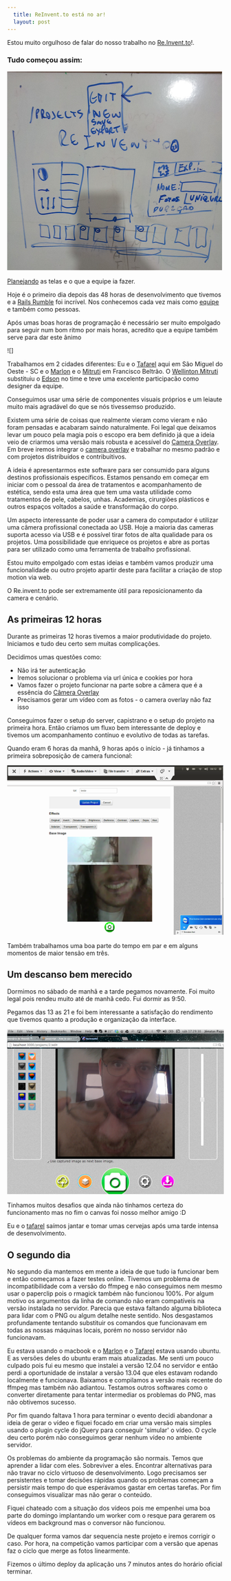 ```yaml
---
  title: ReInvent.to está no ar!
  layout: post
---
```


Estou muito orgulhoso de falar do nosso trabalho no [Re.Invent.to][1]!.

### Tudo começou assim:

![sketch]

[Planejando](http://instagram.com/p/fn8uUxnfSk/) as telas e o que a equipe ia fazer.

Hoje é o primeiro dia depois das 48 horas de desenvolvimento que tivemos e a [Rails Rumble][2] foi incrível.
Nos conhecemos cada vez mais como [equipe][7] e também como pessoas.

Após umas boas horas de programação é necessário ser muito empolgado para seguir num bom ritmo por mais horas,
 acredito que a equipe também serve para dar este ânimo 

![]


Trabalhamos em 2 cidades diferentes: Eu e o [Tafarel][3] aqui em São Miguel do Oeste - SC e o [Marlon][4] e o [Mitruti][5]
em Francisco Beltrão. O [Wellinton Mitruti][5] substituiu o [Edson][6] no time e teve uma excelente participacão como designer da equipe.

Conseguimos usar uma série de componentes visuais próprios e um leiaute muito mais agradável do que se nós tivessemso produzido.

Existem uma série de coisas que realmente vieram como vieram e não foram pensadas e acabaram saindo naturalmente. Foi legal que
deixamos levar um pouco pela magia pois o escopo era bem definido já que a ideia veio de criarmos uma versão mais robusta e acessível
do [Camera Overlay][6]. Em breve iremos integrar o [camera overlay][6] e trabalhar no mesmo padrão e com projetos distribuídos e contribuitivos.

A ideia é apresentarmos este software para ser consumido para alguns destinos profissionais específicos.  Estamos pensando em começar 
em iniciar com o pessoal da área de tratamentos e acompanhamento de estética, sendo esta uma área que tem uma vasta utilidade como tratamentos de pele, cabelos, unhas.
Academias, cirurgiões plásticos e outros espaços voltados a saúde e transformação do corpo.

Um aspecto interessante de poder usar a camera do computador é utilizar uma câmera profissional conectada ao USB. Hoje a maioria
das cameras suporta acesso via USB e é possível tirar fotos de alta qualidade para os projetos. Uma possibilidade que enriquece
os projetos e abre as portas para ser utilizado como uma ferramenta de trabalho profissional.

Estou muito empolgado com estas ideias e também vamos produzir uma funcionalidade ou outro projeto apartir deste para facilitar 
a criação de stop motion via web.

O Re.invent.to pode ser extremamente útil para reposicionamento da camera e cenário.

## As primeiras 12 horas

Durante as primeiras 12 horas tivemos a maior produtividade do projeto. Iniciamos e tudo deu certo sem muitas complicações.

Decidimos umas questões como:

  * Não irá ter autenticação
  * Iremos solucionar o problema via url única e cookies por hora
  * Vamos fazer o projeto funcionar na parte sobre a câmera que é a essência do [Câmera Overlay][6]
  * Precisamos gerar um vídeo com as fotos - o camera overlay não faz isso

Conseguimos fazer o setup do server, capistrano e o setup do projeto na primeira hora. Então criamos um fluxo bem interessante
de deploy e tivemos um acompanhamento contínuo e evolutivo de todas as tarefas.

Quando eram 6 horas da manhã, 9 horas após o início - já tinhamos a primeira sobreposição de camera funcional:

![primeirooverlay]

Também trabalhamos uma boa parte do tempo em par e em alguns momentos de maior tensão em três.

## Um descanso bem merecido

Dormimos no sábado de manhã e a tarde pegamos novamente. Foi muito legal pois rendeu muito até de manhã cedo. Fui dormir as 9:50.

Pegamos das 13 as 21 e foi bem interessante a satisfação do rendimento que tivemos quanto a produção e organização da interface.

![testando]

Tinhamos muitos desafios que ainda não tinhamos certeza do funcionamento mas no fim o canvas foi nosso melhor amigo :D

Eu e o [tafarel][3] saímos jantar e tomar umas cervejas após uma tarde intensa de desenvolvimento.

##  O segundo dia

No segundo dia mantemos em mente a ideia de que tudo ia funcionar bem e então começamos a fazer testes online. Tivemos um problema
de incompatibilidade com a versão do ffmpeg e não conseguimos nem mesmo usar o paperclip pois o rmagick também não funcionou 100%. Por algum 
motivo os argumentos da linha de comando não eram compatíveis na versão instalada no servidor. Parecia que estava faltando alguma biblioteca
para lidar com o PNG ou algum detalhe neste sentido. Nos desgastamos profundamente tentando substituir os comandos que funcionavam em
todas as nossas máquinas locais, porém no nosso servidor não funcionavam.

Eu estava usando o macbook e o [Marlon][4] e o [Tafarel][3] estava usando ubuntu. E as versões deles do ubuntu eram mais atualizadas.
Me senti um pouco culpado pois fui eu mesmo que instalei a versão 12.04 no servidor e então perdi a oportunidade de instalar a versão 13.04 que
eles estavam rodando localmente e funcionava. Baixamos e compilamos a versão mais recente do ffmpeg mas também não adiantou. Testamos outros softwares
como o converter diretamente para tentar intermediar os problemas do PNG, mas não obtivemos sucesso.

Por fim quando faltava 1 hora para terminar o evento decidi abandonar a ideia de gerar o vídeo e fiquei focado em criar uma versão mais simples
usando o plugin cycle do jQuery para conseguir 'simular' o vídeo. O cycle deu certo porém não conseguimos gerar nenhum vídeo no ambiente servidor.

Os problemas do ambiente da programação são normais. Temos que aprender a lidar com eles. Sobreviver a eles. Encontrar alternativas para não travar
no ciclo virtuoso de desenvolvimento. Logo precisamos ser persistentes e tomar decisões rápidas quando os problemas começam a persistir mais tempo
do que esperávamos gastar em certas tarefas. Por fim conseguimos visualizar mas não gerar o conteúdo.

Fiquei chateado com a situação dos vídeos pois me empenhei uma boa parte do domingo implantando um worker com o resque para gerarem os vídeos em background
mas o conversor não funcionou.

De qualquer forma vamos dar sequencia neste projeto e iremos corrigir o caso. Por hora, na competição vamos participar com a versão que apenas faz o ciclo
que merge as fotos linearmente.

Fizemos o último deploy da aplicação uns 7 minutos antes do horário oficial terminar.

[1]: http://re.invent.to
[2]: http://railsrumble.com
[3]: http://jltafarel.github.io
[4]: http://marlonscalabr.in
[5]: https://github.com/Wmitrut
[6]: https://play.google.com/store/apps/details?id=me.ideia.cameraoverlay
[7]: http://railsrumble.com/entries/113-reinventto
[testando]: /images/reinventto-testando.png
[sketch]: /images/reinventto-sketch.png
[primeirooverlay]: /images/reinventto_primeiro_overlay.png
